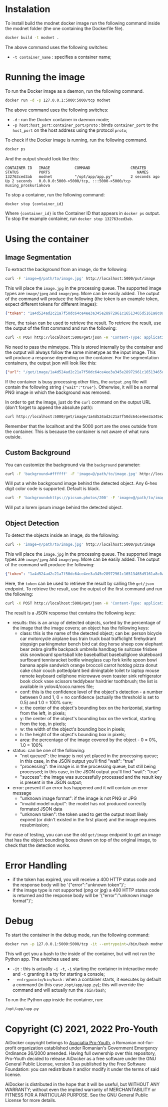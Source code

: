 # Instalation

To install build the modnet docker image run the following command inside the modnet folder (the one containing the Dockerfile file).

```sh
docker build -t modnet .
```

The above command uses the following switches:
- `-t container_name` : specifies a container name;

# Running the image

To run the Docker image as a daemon, run the following command.

```sh
docker run -d -p 127.0.0.1:5000:5000/tcp modnet
```

The above command uses the following switches:
- `-d` : run the Docker container in daemon mode;
- `-p host:host_port:container_port/proto` : binds `container_port` to the `host_port` on the host address using the protocol `proto`;

To check if the Docker image is running, run the following command.

```sh
docker ps
```

And the output should look like this:
```
CONTAINER ID   IMAGE           COMMAND                  CREATED         STATUS         PORTS                                       NAMES
132763ced3ab   modnet          "/opt/app/app.py"        2 seconds ago   Up 2 seconds   0.0.0.0:5000->5000/tcp, :::5000->5000/tcp   musing_proskuriakova
```

To stop a container, run the following command:

```sh
docker stop {container_id}
```

Where `{container_id}` is the Container ID that appears in `docker ps` output. To stop the example container, run `docker stop 132763ced3ab`.

# Using the container

## Image Segmentation ##

To extract the background from an image, do the following:

```sh
curl -F 'image=@/path/to/image.jpg' http://localhost:5000/put/image
```

This will place the `image.jpg` in the processing queue. The supported image types are `image/jpeg` and `image/png`. More can be easily added. The output of the command will produce the following (the token is an example token, expect different tokens for different images):

```json
{"token": "1a4d524ad2c21a7f50dc64ce4ee3a345e28972961c16513465d5161a8c0a3d1b"}
```

Here, the `token` can be used to retrieve the result. To retrieve the result, use the output of the first command and run the following:

```sh
curl -X POST http://localhost:5000/get/json -H 'Content-Type: application/json' -d '{"token": "1a4d524ad2c21a7f50dc64ce4ee3a345e28972961c16513465d5161a8c0a3d1b"}'
```

No need to pass the mimetype. This is stored internally by the container and the output will always follow the same mimetype as the input image.
This will produce a response depending on the container. For the segmentation containers, the output json will look like this:

```json
{"url": "/get/image/1a4d524ad2c21a7f50dc64ce4ee3a345e28972961c16513465d5161a8c0a3d1b.jpg", "status": "success"}
```

If the container is busy processing other files, the `output.png` file will contain the following string `{"wait":"true"}`. Otherwise, it will be a normal PNG image in which the background was removed.

In order to get the image, just do the `curl` command on the output URL (don't forget to append the absolute path):

```sh
curl http://localhost:5000/get/image/1a4d524ad2c21a7f50dc64ce4ee3a345e28972961c16513465d5161a8c0a3d1b.jpg --output out.jpg
```

Remember that the localhost and the 5000 port are the ones outside from the container. This is because the container is not aware of what runs outside.

## Custom Background ##

You can customize the background via the `background` parameter:

```sh
curl -F 'background=#ffffff' -F 'image=@/path/to/image.jpg' http://localhost:5000/put/image
```

Will put a white background image behind the detected object. Any 6-hex digit color code is supported. Default is black.

```sh
curl -F 'background=https://picsum.photos/200' -F 'image=@/path/to/image.jpg' http://localhost:5000/put/image
```

Will put a lorem ipsum image behind the detected object.

## Object Detection ##

To detect the objects inside an image, do the following:

```sh
curl -F 'image=@/path/to/image.jpg' http://localhost:5000/put/image
```

This will place the `image.jpg` in the processing queue. The supported image types are `image/jpeg` and `image/png`. More can be easily added. The output of the command will produce the following:

```json
{"token": "1a4d524ad2c21a7f50dc64ce4ee3a345e28972961c16513465d5161a8c0a3d1b", "mime": "image/jpeg"}
```

Here, the `token` can be used to retrieve the result by calling the `get/json` endpoint. To retrieve the result, use the output of the first command and run the following:

```sh
curl -X POST http://localhost:5000/get/json -H 'Content-Type: application/json' -d '{"token": "1a4d524ad2c21a7f50dc64ce4ee3a345e28972961c16513465d5161a8c0a3d1b", "mime": "image/jpeg"}' --output /path/to/output.json
```

The result is a JSON response that contains the following keys:
* results: this is an array of detected objects, sorted by the percentage of the image that the image covers; an object has the following keys:
    * class: this is the name of the detected object; can be: person bicycle car motorcycle airplane bus train truck boat trafficlight firehydrant stopsign parkingmeter bench bird cat dog horse sheep cow elephant bear zebra giraffe backpack umbrella handbag tie suitcase frisbee skis snowboard sportsball kite baseballbat baseballglove skateboard surfboard tennisracket bottle wineglass cup fork knife spoon bowl banana apple sandwich orange broccoli carrot hotdog pizza donut cake chair couch pottedplant bed diningtable toilet tv laptop mouse remote keyboard cellphone microwave oven toaster sink refrigerator book clock vase scissors teddybear hairdrier toothbrush; the list is available in yolov4/coco.names file;
    * conf: this is the confidence level of the object's detection - a number between 0 and 1, 0 = no confidence (actually the threshold is set to 0.5) and 1.0 = 100% sure;
    * x: the center of the object's bounding box on the horizontal, starting from the left, in pixels;
    * y: the center of the object's bounding box on the vertical, starting from the top, in pixels;
    * w: the width of the object's bounding box in pixels;
    * h: the height of the object's bounding box in pixels;
    * area: the percentage of the image covered by the object - 0 = 0%, 1.0 = 100%
* status: can be one of the following:
    * "not queued": the image is not yet placed in the processing queue; in this case, in the JSON output you'll find "wait": "true"
    * "processing": the image is in the processing queue, but still being processed; in this case, in the JSON output you'll find "wait": "true"
    * "success": the image was successfully processed and the result key is present in the JSON output;
* error: present if an error has happened and it will contain an error message
    * "unknown image format": if the image is not PNG or JPG
    * "invalid model output": the model has not produced correctly formated JSON data
    * "unknown token": the token used to get the output most likely expired (or didn't existed in the first place) and the image requires resubmission;

For ease of testing, you can use the old `get/image` endpoint to get an image that has the object bounding boxes drawn on top of the original image, to check that the detection works.

# Error Handling

- if the token has expired, you will receive a 400 HTTP status code and the response body will be '{"error":"unknown token"}';
- if the image type is not supported (png or jpg) a 400 HTTP status code is returned and the response body will be '{"error":"unknown image format"}';

# Debug

To start the container in the debug mode, run the following command:

```sh
docker run -p 127.0.0.1:5000:5000/tcp -it --entrypoint=/bin/bash modnet
```

This will get you a bash to the inside of the container, but will not run the Python app. The switches used are:
- `-it` : this is actually `-i -t`, `-i` starting the container in interactive mode and `-t` granting it a tty for starting a console;
- `--entrypoint=/bin/bash` : when a container starts, it executes by default a command (in this case `/opt/app/app.py`); this will override the command and will actually run the `/bin/bash`;

To run the Python app inside the container, run:

```sh
/opt/app/app.py
```

# Copyright (C) 2021, 2022 Pro-Youth

AiDocker copyright belongs to [Asociatia Pro-Youth](https://www.pro-youth.ro), a Romanian not-for-profit organization established under Romanian's Government Emergency Ordinance 26/2000 amended. Having full ownership over this repository, Pro-Youth decided to release AiDocker as a free software under the GNU General Public License, version 3 as published by the Free Software Foundation: you can redistribute it and/or modify it under the terms of said license.

AiDocker is distributed in the hope that it will be useful,  but WITHOUT ANY WARRANTY; without even the implied warranty of  MERCHANTABILITY or FITNESS FOR A PARTICULAR PURPOSE.  See the GNU General Public License for more details.